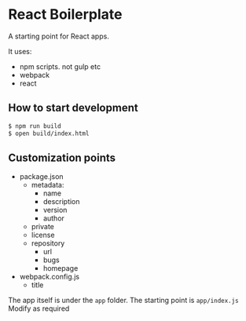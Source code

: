 # React Boilerplate

A starting point for React apps.

It uses:

- npm scripts. not gulp etc
- webpack
- react

## How to start development

```sh
$ npm run build
$ open build/index.html
```

## Customization points

- package.json
  - metadata:
    - name
    - description
    - version
    - author
  - private
  - license
  - repository
    - url
    - bugs
    - homepage
- webpack.config.js
  - title

The app itself is under the `app` folder. The starting point is `app/index.js`
Modify as required

  